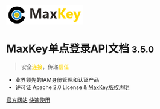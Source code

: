 ![logo](/static/images/logo_maxkey.png)

# MaxKey单点登录API文档 <small>3.5.0</small>

> 安全<span style="color: #FFD700;">连接</span>，传递<span style="color: #FFD700;">信任</span>

- 业界领先的IAM身份管理和认证产品
- 许可证 Apache 2.0 License & [MaxKey版权声明](https://www.maxkey.top/zh/about/licenses.html)

[官方网站](https://www.maxkey.top/)
[快速使用](https://www.maxkey.top/zh/conf/tutorial.html)
